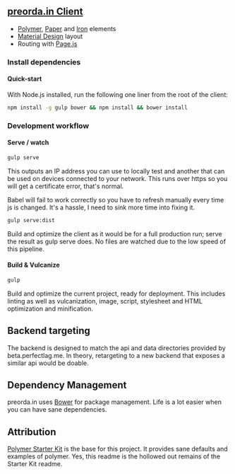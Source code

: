 ## [preorda.in Client](https://preorda.in)


* [Polymer](http://polymer-project.org), [Paper](https://elements.polymer-project.org/browse?package=paper-elements) and [Iron](https://elements.polymer-project.org/browse?package=iron-elements) elements
* [Material Design](http://www.google.com/design/spec/material-design/introduction.html) layout 
* Routing with [Page.js](https://visionmedia.github.io/page.js/)

### Install dependencies

#### Quick-start

With Node.js installed, run the following one liner from the root of the client:

```sh
npm install -g gulp bower && npm install && bower install
```

### Development workflow

#### Serve / watch

```sh
gulp serve
```

This outputs an IP address you can use to locally test and another that can be used on devices connected to your network. This runs over https so you will get a certificate error, that's normal.

Babel will fail to work correctly so you have to refresh manually every time js is changed. It's a hassle, I need to sink more time into fixing it.

```sh
gulp serve:dist
```

Build and optimize the client as it would be for a full production run; serve the result as gulp serve does. No files are watched due to the low speed of this pipeline.

#### Build & Vulcanize

```sh
gulp
```

Build and optimize the current project, ready for deployment. This includes linting as well as vulcanization, image, script, stylesheet and HTML optimization and minification.


## Backend targeting

The backend is designed to match the api and data directories provided by beta.perfectlag.me. In theory, retargeting to a new backend that exposes a similar api would be doable.

## Dependency Management

preorda.in uses [Bower](http://bower.io) for package management. Life is a lot easier when you can have sane dependencies.

## Attribution

[Polymer Starter Kit](https://github.com/PolymerElements/polymer-starter-kit) is the base for this project. It provides sane defaults and examples of polymer. Yes, this readme is the hollowed out remains of the Starter Kit readme.